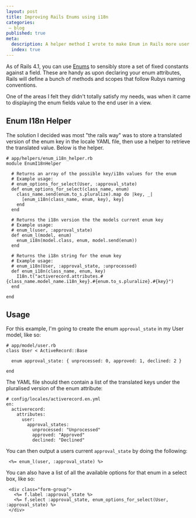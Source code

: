 ```yaml
---
layout: post
title: Improving Rails Enums using i18n
categories:
 – blog
published: true
meta:
  description: A helper method I wrote to make Enum in Rails more user presentable using i18n.
  index: true
---
```


As of Rails 4.1, you can use [Enums](http://api.rubyonrails.org/v4.1/classes/ActiveRecord/Enum.html) to sensibly store a set of fixed constants against a field. These are handy as upon declaring your enum attributes, Rails will define a bunch of methods and scopes that follow Rubys naming conventions.

One of the areas I felt they didn't totally satisfy my needs, was when it came to displaying the enum fields value to the end user in a view. 

## Enum I18n Helper

The solution I decided was most "the rails way" was to store a translated version of the enum key in the locale YAML file, then use a helper to retrieve the translated value. Below is the helper.

```
# app/helpers/enum_i18n_helper.rb
module EnumI18nHelper

  # Returns an array of the possible key/i18n values for the enum
  # Example usage:
  # enum_options_for_select(User, :approval_state)
  def enum_options_for_select(class_name, enum)
    class_name.send(enum.to_s.pluralize).map do |key, _|
      [enum_i18n(class_name, enum, key), key]
    end
  end

  # Returns the i18n version the the models current enum key
  # Example usage:
  # enum_l(user, :approval_state)
  def enum_l(model, enum)
    enum_i18n(model.class, enum, model.send(enum))
  end
  
  # Returns the i18n string for the enum key
  # Example usage:
  # enum_i18n(User, :approval_state, :unprocessed)
  def enum_i18n(class_name, enum, key)
    I18n.t("activerecord.attributes.#{class_name.model_name.i18n_key}.#{enum.to_s.pluralize}.#{key}")
  end

end
```

## Usage

For this example, I'm going to create the enum `approval_state` in my User model, like so:

```
# app/model/user.rb
class User < ActiveRecord::Base

  enum approval_state: { unprocessed: 0, approved: 1, declined: 2 }

end
```

The YAML file should then contain a list of the translated keys under the pluralised version of the enum attribute:

```
# config/locales/activerecord.en.yml
en:
  activerecord:
    attributes:
      user:
        approval_states:
          unprocessed: "Unprocessed"
          approved: "Approved"
          declined: "Declined"
```

You can then output a users current `approval_state` by doing the following:

```
 <%= enum_l(user, :approval_state) %>
```

You can also have a list of all the available options for that enum in a select box, like so:

```
 <div class="form-group">
   <%= f.label :approval_state %>
   <%= f.select :approval_state, enum_options_for_select(User, :approval_state) %>
 </div>
```
